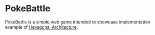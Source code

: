 # PokeBattle

PokeBattle is a simple web game intended to showcase implementation example of [Hexagonal Architecture](https://blog.octo.com/hexagonal-architecture-three-principles-and-an-implementation-example/).